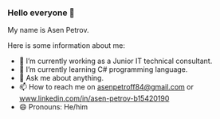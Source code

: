 ### Hello everyone 👋
My name is Asen Petrov.

Here is some information about me: 

- 🔭 I’m currently working as a Junior IT technical consultant.
- 🌱 I’m currently learning C# programming language.
- 💬 Ask me about anything.
- 📫 How to reach me on asenpetroff84@gmail.com or www.linkedin.com/in/asen-petrov-b15420190
- 😄 Pronouns: He/him
